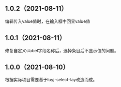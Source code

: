 ## 1.0.2（2021-08-11）
编辑传入value值时，在输入框中回显value值
## 1.0.1（2021-08-11）
修复自定义slabel字段名称后，选择条目后不显示值的问题。
## 1.0.0（2021-08-10）
根据实际项目需要基于luyj-select-lay改造而成。
